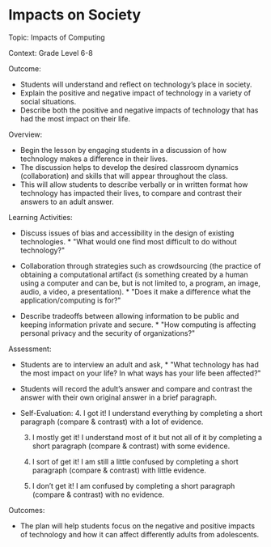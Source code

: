 # Impacts on Society
Topic: Impacts of Computing

Context: Grade Level 6-8

Outcome: 
* Students will understand and reflect on technology’s place in society. 
* Explain the positive and negative impact of technology in a variety of social situations. 
* Describe both the positive and negative impacts of technology that has had the most impact on their life.

Overview:
* Begin the lesson by engaging students in a discussion of how technology makes a difference in their lives. 
* The discussion helps to develop the desired classroom dynamics (collaboration) and skills that will appear throughout the class. 
* This will allow students to describe verbally or in written format how technology has impacted their lives, to compare and contrast their answers to an adult answer. 

Learning Activities: 
* Discuss issues of bias and accessibility in the design of existing technologies. 
       * "What would one find most difficult to do without technology?"

* Collaboration through strategies such as crowdsourcing (the practice of obtaining a computational artifact (is something created by a human using a 
     computer and can be, but is not limited to, a program, an image, audio, a video, a presentation). 
       * "Does it make a difference what the application/computing is for?"

* Describe tradeoffs between allowing information to be public and keeping information private and secure. 
       * "How computing is affecting personal privacy and the security of organizations?"

Assessment:
* Students are to interview an adult and ask,
       * "What technology has had the most impact on your life? In what ways has your life been affected?" 

* Students will record the adult’s answer and compare and contrast the answer with their own original answer in a brief paragraph.
	
* Self-Evaluation:
  4. I got it! I understand everything by completing a short paragraph (compare & contrast) with a lot of evidence. 

  3. I mostly get it! I understand most of it but not all of it by completing a short paragraph (compare & contrast) with some evidence. 

  2. I sort of get it! I am still a little confused by completing a short paragraph (compare & contrast) with little evidence. 

  1. I don’t get it! I am confused by completing a short paragraph (compare & contrast) with no evidence. 

Outcomes:
* The plan will help students focus on the negative and positive impacts of technology and how it can affect differently adults from adolescents.

